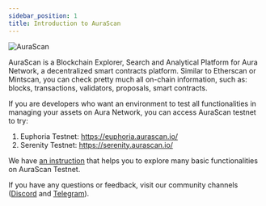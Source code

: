 ```yaml
---
sidebar_position: 1
title: Introduction to AuraScan
---
```


![AuraScan](/img/aurascan/logo.png)

AuraScan is a Blockchain Explorer, Search and Analytical Platform for Aura Network, a decentralized smart contracts platform.
Similar to Etherscan or Mintscan, you can check pretty much all on-chain information, such as: blocks, transactions, validators, proposals, smart contracts.

If you are developers who want an environment to test all functionalities in managing your assets on Aura Network, you can access AuraScan testnet to try:
1. Euphoria Testnet: https://euphoria.aurascan.io/
2. Serenity Testnet: https://serenity.aurascan.io/

We have [an instruction](https://docs.aura.network/overview/start/aurascan) that helps you to explore many basic functionalities on AuraScan Testnet.

If you have any questions or feedback, visit our community channels ([Discord](https://discord.com/invite/sKsvpQTAzP) and [Telegram](https://t.me/+zjYMBoLBslkwZjU1)). 
